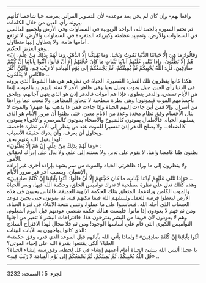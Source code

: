 ------------------------------------------------------------------------

واقعا بهم- وإن كان لم يحن بعد موعده- لأن التصوير القرآني يعرضه حيا شاخصا
كأنهم يرونه رأي العين من خلال الكلمات.  
ثم تختم السورة بالحمد لله، الواحد الربوبية في السماوات وفي الأرض ولجميع
العالمين في السماوات والأرض، وتمجيد عظمته وكبريائه المتفردة في السماوات
والأرض، لا ترتفع أمامها هامة، ولا يتطاول إليها متطاول..  
وهو العزيز الحكيم..  
«وَقالُوا: ما هِيَ إِلَّا حَياتُنَا الدُّنْيا نَمُوتُ وَنَحْيا، وَما يُهْلِكُنا إِلَّا الدَّهْرُ، وَما
لَهُمْ بِذلِكَ مِنْ عِلْمٍ، إِنْ هُمْ إِلَّا يَظُنُّونَ، وَإِذا تُتْلى عَلَيْهِمْ آياتُنا بَيِّناتٍ ما كانَ
حُجَّتَهُمْ إِلَّا أَنْ قالُوا: ائْتُوا بِآبائِنا إِنْ كُنْتُمْ صادِقِينَ. قُلِ: اللَّهُ يُحْيِيكُمْ ثُمَّ
يُمِيتُكُمْ، ثُمَّ يَجْمَعُكُمْ إِلى يَوْمِ الْقِيامَةِ لا رَيْبَ فِيهِ. وَلكِنَّ أَكْثَرَ النَّاسِ لا يَعْلَمُونَ»
..  
هكذا كانوا ينظرون تلك النظرة القصيرة. الحياة في نظرهم هي هذا الشوط الذي
يرونه في الدنيا رأي العين. جيل يموت وجيل يحيا وفي ظاهر الأمر لا تمتد
إليهم يد بالموت، إنما هي الأيام تمضي، والدهر ينطوي، فإذا هم أموات فالدهر
إذن هو الذي ينهي آجالهم، ويلحق بأجسامهم الموت فيموتون! وهي نظرة سطحية لا
تتجاوز المظاهر، ولا تبحث عما وراءها من أسرار. وإلا فمن أين جاءت إليهم
الحياة وإذا جاءت فمن ذا يذهب بها عنهم؟ والموت لا ينال الأجسام وفق نظام
محدد وعدد من الأيام معين، حتى يظنوا أن مرور الأيام هو الذي يسلبهم
الحياة. فالأطفال يموتون كالشيوخ والأصحاء يموتون كالمرضى. والأقوياء
يموتون كالضعاف. ولا يصلح الدهر إذن تفسيرا للموت عند من ينظر إلى الأمر
نظرة فاحصة، ويحاول أن يعرف، وأن يدرك حقيقة الأسباب.  
لهذا يقول الله عنهم بحق:  
«وَما لَهُمْ بِذلِكَ مِنْ عِلْمٍ. إِنْ هُمْ إِلَّا يَظُنُّونَ» :  
يظنون ظنا غامضا واهيا، لا يقوم على تدبر، ولا يستند إلى علم، ولا يدل على
إدراك لحقائق الأمور.  
ولا ينظرون إلى ما وراء ظاهرتي الحياة والموت من سر يشهد بإرادة أخرى غير
إرادة الإنسان، وبسبب آخر غير مرور الأيام.  
«وَإِذا تُتْلى عَلَيْهِمْ آياتُنا بَيِّناتٍ، ما كانَ حُجَّتَهُمْ إِلَّا أَنْ قالُوا: ائْتُوا بِآبائِنا
إِنْ كُنْتُمْ صادِقِينَ» ..  
وهذه كتلك تدل على نظرة سطحية لا تدرك نواميس الخلق، وحكمة الله فيها، وسر
الحياة والموت الكامن وراءهما، المتعلق بتلك الحكمة الإلهية العميقة.
فالناس يحيون في هذه الأرض ليعطوا فرصة للعمل وليبتليهم الله فيما مكنهم
فيه. ثم يموتون حتى يحين موعد الحساب الذي أجله الله، فيحاسبوا على ما
عملوا، وتتبين نتيجة الابتلاء في فترة الحياة. ومن ثم فهم لا يعودون إذا
ماتوا. فليست هنالك حكمة تقتضي عودتهم قبل اليوم المعلوم. وهم لا يعودون
لأن فريقا من البشر يقترحون هذا. فاقتراحات البشر لا تتغير من أجلها
النواميس الكبرى التي قام على أساسها الوجود! ومن ثم فلا مجال لهذا
الاقتراح الساذج الذي كانوا يواجهون به الآيات البينات:  
«ائْتُوا بِآبائِنا إِنْ كُنْتُمْ صادِقِينَ» ! ولماذا يأتي الله بآبائهم قبل الموعد
الذي قدره وفق حكمته العليا؟ ألكي يقتنعوا بقدرة الله على إحياء الموتى؟  
يا عجبا! أليس الله ينشئ الحياة أمام أعينهم إنشاء في كل لحظة، وفق سنة
إنشاء الحياة؟  
«قُلِ اللَّهُ يُحْيِيكُمْ، ثُمَّ يُمِيتُكُمْ، ثُمَّ يَجْمَعُكُمْ إِلى يَوْمِ الْقِيامَةِ لا رَيْبَ فِيهِ» ..

------------------------------------------------------------------------

الجزء: 5 ¦ الصفحة: 3232
